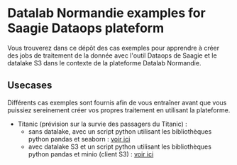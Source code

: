 # Datalab Normandie examples for Saagie Dataops plateform

Vous trouverez dans ce dépôt des cas exemples pour apprendre à créer des jobs de traitement de la donnée avec l'outil Dataops de Saagie et le datalake S3 dans le contexte de la plateforme Datalab Normandie.

## Usecases

Différents cas exemples sont fournis afin de vous entraîner avant que vous puissiez sereinement créer vos propres traitement en utilisant la plateforme.

- Titanic (prévision sur la survie des passagers du Titanic) :
    - sans datalake, avec un script python utilisant les bibliothèques python pandas et seaborn : [voir ici](usecases/titanic/without_datalake/)
    - avec datalake S3 et un script python utilisant les bibliothèques python pandas et minio (client S3) : [voir ici](usecases/titanic/with_datalake_s3/)
